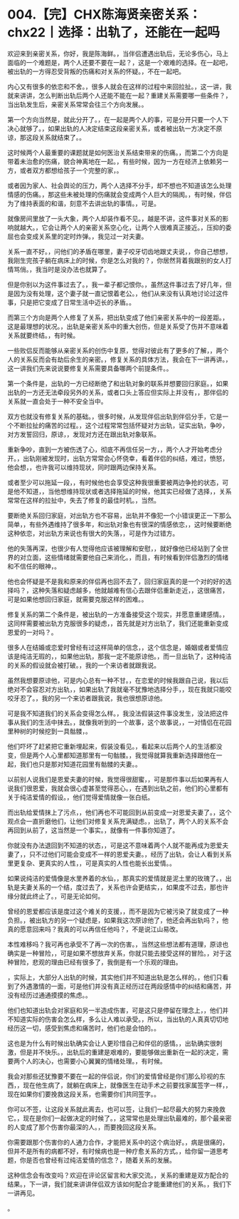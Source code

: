# 004.【完】CHX陈海贤亲密关系：chx22丨选择：出轨了，还能在一起吗

欢迎来到亲密关系，你好，我是陈海鲜。，当伴侣遭遇出轨后，无论多伤心，马上面临的一个难题是，两个人还要不要在一起？，这是一个艰难的选择。在一起吧，被出轨的一方得忍受背叛的伤痛和对关系的怀疑。，不在一起吧。

内心又有很多的依恋和不舍。，很多人就会在这样的过程中来回拉扯。，这一讲，我就来讲讲，怎么判断出轨后两个人还能不能在一起？重建关系需要哪一些条件？，当出轨发生后，亲密关系常常会往三个方向发展。。

第一个方向当然是，就此分开了。，在一起是两个人的事，可是分开只要一个人下决心就够了。，如果出轨的人决定结束这段亲密关系，或者被出轨一方决定不原谅，那这段关系就结束了。。

这时候两个人最重要的课题就是如何医治关系结束带来的伤痛。，而第二个方向是带着未治愈的伤痛，貌合神离地在一起。，有些时候，因为一方在经济上依赖另一方，或者双方都想给孩子一个完整的家，。

或者因为家人、社会舆论的压力，两个人选择不分手，却不想也不知道该怎么处理情感的伤痛。，那这些未被处理的伤痛就会变成两个人巨大的隔阂。，有时候，伴侣为了维持表面的和谐，刻意不去讲出轨的事情。，可是。

就像房间里放了一头大象，两个人却装作看不见。，越是不讲，这件事对关系的影响就越大。，它会让两个人的亲密关系空心化，让两个人很难真正接近。，压抑的委屈也会变成关系里的定时炸弹。，我见过一对夫妻。

关系一直不好。，问他们的矛盾在哪里，妻子咬牙切齿地跟丈夫说，，你自己想想，我刚生完孩子躺在病床上的时候，你是怎么对我的？，你居然背着我跟别的女人打情骂俏。，我当时是没办法也就算了。

但是你别以为这件事过去了。，我一辈子都记恨你。，虽然这件事过去了好几年，但是因为没有处理，这个妻子就一直记恨着老公。，他们从来没有认真地讨论过这件事，只是把它变成了日常生活中迈长的矛盾。。

而第三个方向是两个人修复了关系，把出轨变成了他们亲密关系中的一段差距。，这是最理想的状况。，出轨是亲密关系中的重大创伤，但是关系受了伤并不意味着关系就要终结。，有时候。

一些败侣反而能够从亲密关系的创伤中复原，觉得对彼此有了更多的了解，，两个人的关系反而会有劫后余生的亲密。，修复关系的具体方法，我会在下一讲再讲。，这一讲我们先来说说要修复关系需要具备哪两个前提条件。。

第一个条件是，出轨的一方已经断绝了和出轨对象的联系并想要回归家庭。，如果出轨的一方还无法牵段另外的关系，或者口头上答应但实际上并没有，，那伴侣的关系就一直会处于一种不安全当中。

双方也就没有修复关系的基础。，很多时候，从发现伴侣出轨到伴侣分手，它是一个不断拉扯的痛苦的过程。，这个过程常常包括怀疑对方出轨，证实出轨，争吵，对方发誓回归，原谅，，发现对方还在跟出轨对象联系。

重新争吵，直到一方被伤透了心，彻底不再信任另一方，，两个人才开始考虑分开。，出轨刚被发现时，出轨方常常会心怀侥幸，看着伴侣的纠结，难过，愤怒，他会想，，也许我可以维持现状，同时跟两边保持关系。

或者至少可以拖延一段，，有时候他也会享受这种我很重要被两边争抢的状态，可是他不知道，，当他想维持现状或者选择拖延的时候，他其实已经做了选择，，关系常常在这样的拉扯中，失去了修复的最佳时机。，当然。

要断绝关系回归家庭，对出轨方也不容易，出轨并不像犯一个小错误更正一下那么简单，，有些外遇维持了很多年，和出轨对象也有很深的情感依恋，，这时候要断绝这种依恋，对出轨方来说也有很大的失落，，可是作为过错方。

他的失落再深，也很少有人觉得他应该被理解和安慰，，就好像他已经站到了全世界的对立面，这些情绪就需要他自己来消化。，而且，有时候看到伴侣激烈的情绪和不信任的眼神，。

他也会怀疑是不是我和原来的伴侣再也回不去了，回归家庭真的是一个对的好的选择吗？，这种失落和疑虑越多，他就越难有信心去跟伴侣重新走近，，这很痛苦，可是如果他想回归家庭，就需要克服这样的困难。。

修复关系的第二个条件是，被出轨的一方准备接受这个现实，并愿意重建感情。，这同样需要被出轨方克服很多的疑虑，，首先就是对方出轨了，我们还能重新变成恩爱的一对吗？。

很多人在结婚或恋爱时曾经有过这样简单的信念，，这个信念是，婚姻或者爱情应该是纯洁无瑕的，，如果他出轨，那我一定不能原谅他。，而一旦出轨了，这种纯洁的关系的假设就会被打破。，我的一个来访者就跟我说。

虽然我想要原谅他，可是内心总有一种不甘。，在恋爱的时候我跟自己说，我以后绝对不会容忍对方出轨，，如果出轨了我就毫不犹豫地选择分手，，现在我就只能咬咬牙忍了。，我的另一个来访者跟我说，我也很想原谅他。

可是我不知道我们的关系会变得怎么样。，我没法假装这件事没发生，没法把这件事从我们的生活中抹去。，就像我听到的一个故事，这个故事说，，一对情侣在花园里种树的时候挖到一具骷髅，。

他们吓坏了赶紧把它重新埋起来，假装没看见。，看起来以后两个人的生活都没变，但是两个人心里都知道那里有一句骷髅。，我觉得就算我重新选择跟他在一起，我们也只是那对知道花园里有骷髅的夫妻。。

以前别人说我们是恩爱夫妻的时候，我觉得很甜蜜，，可是那件事以后如果再有人说我们很恩爱，我就会很心虚甚至觉得恶心。，在遇到出轨之前，他们的心里都有关于纯洁爱情的假设。，他们觉得爱情就像一张白纸。

而出轨给爱情抹上了污点，，他们再也不可能回到从前变成一对恩爱夫妻了。，这个观点会一直折磨他们，让他们对修复关系充满疑虑。，出轨了，两个人的关系不会再回到从前了，这当然是一个事实。，就像有一件事你知道了。

你就没有办法退回到不知道的状态，，可是这不意味着两个人就不能再成为恩爱夫妻了，，只不过他们可能会变成不一样的恩爱夫妻。，经历了出轨，会让人看到关系里更复杂、更真实的人性，，可是真实的人性也能长出爱情。。

如果说纯洁的爱情像是水里养着的水仙，，那真实的爱情就是泥土里的玫瑰了。，出轨是夫妻关系的一个结，度过去了，关系也许会更结实，，如果度不过去，那也许缘分就此终止了。，可是无论如何。

曾经的恩爱都应该是度过这个难关的支援，，而不是因为它被污染了就变成了一种负担。，被出轨方的另一个疑虑是，如果我这次原谅他了，他还会再出轨吗？，他真的愿意回来吗？我真的可以再信任他吗？，不是说江山易改。

本性难移吗？我可再也承受不了再一次的伤害。，当然这些想法都有道理，原谅也确实是一种冒险，，可是如果不想放弃关系，你就只能去接受这样的冒险。，对于这种冒险，悲观的理由已经有很多了，我倒是有一个乐观的理由。

，实际上，大部分人出轨的时候，其实他们并不知道出轨是怎么样的。，他们只看到了外遇激情的一面，可是他们并没有真正经历过在两段感情中的纠结和痛苦，并没有经历过通通摸摸的焦虑。。

他们也知道出轨会对家庭和另一半造成伤害，可是这只是停留在理念上，，他们并不知道实际的伤害会怎么样，多么让人难以承受。，所以，当出轨的人真真切切地经历这一切，感受到焦虑和痛苦时，他们也是会怕的。。

这也是为什么有时候出轨确实会让人更珍惜自己和伴侣的感情。，出轨确实很刺激，但是并不快乐。，出轨后的重建是艰难的，要能够做出重新在一起的决定，需要两个人的决心，也需要小心翼翼的情绪处理。，有时候。

我会对那些还犹豫要不要在一起的伴侣说，你们的爱情曾经是你们那么珍视的东西，，现在他生病了，就躺在病床上，就像医生在动手术之前要找家属签字一样，，现在如果你们要挽救这段关系，也需要你们共同签字。。

你可以不签，让这段关系就此离去，也可以签，让我们一起尽最大的努力来挽救它。，现在是你们一起做决定的时候了。，这常常也是处理出轨最难的，那个最亲密的人变成了那个伤害你最深的人。，而要挽回这段关系。

你需要跟那个伤害你的人通力合作，才能把关系中的这个病治好。，病是很痛的，但并不是所有的病都不好，有时候病也是一种疗愈关系的方式。，给你留一道思考题，你是否也曾经有过纯洁爱情的信念？，随着关系的发展。

这种信念会有改变吗？欢迎在评论区留言和大家交流。，关系的重建是双方配合的结果。，下一讲，我们就来讲讲伴侣双方该如何配合才能重建他们的关系。，我们下一讲再见。

。